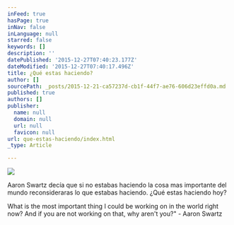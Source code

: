 ```yaml
---
inFeed: true
hasPage: true
inNav: false
inLanguage: null
starred: false
keywords: []
description: ''
datePublished: '2015-12-27T07:40:23.177Z'
dateModified: '2015-12-27T07:40:17.496Z'
title: ¿Qué estas haciendo?
author: []
sourcePath: _posts/2015-12-21-ca57237d-cb1f-44f7-ae76-606d23effd0a.md
published: true
authors: []
publisher:
  name: null
  domain: null
  url: null
  favicon: null
url: que-estas-haciendo/index.html
_type: Article

---
```

![](https://the-grid-user-content.s3-us-west-2.amazonaws.com/6051a74e-5e68-4281-b2f5-1ee6416c9da0.jpg)

Aaron Swartz decía que si no estabas haciendo la cosa mas importante del mundo reconsideraras lo que estabas haciendo. ¿Qué estas haciendo hoy?

What is the most important thing I could be working on in the world right now? And if you are not working on that, why aren't you?" - Aaron Swartz